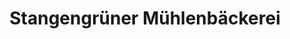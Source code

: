---
title: "Stangengrüner Mühlenbäckerei"
url: /leipzig/stangengruener-muehlenbaeckerei-leonhard-frank-strasse/
shop: Bäckerei
---